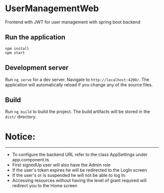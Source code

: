 # UserManagementWeb
Frontend with JWT for user management with spring boot backend

## Run the application
```
npm install
npm start
```

## Development server
Run `ng serve` for a dev server. Navigate to `http://localhost:4200/`. The application will automatically reload if you change any of the source files.

## Build
Run `ng build` to build the project. The build artifacts will be stored in the `dist/` directory.

# Notice:

--------------------------------------------------------------------------------
* To configure the backend URL refer to the class AppSettings under app.component.ts
* First signedUp user will also have the Admin role
* If the user's token expires he will be redirected to the LogIn screen
* If the user's or is suspended he will not be able to log In.
* Accessing resources without having the level of grant required will redirect you to the Home screen
